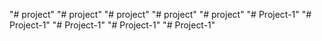 "# project" 
"# project" 
"# project" 
"# project" 
"# project" 
"# Project-1" 
"# Project-1" 
"# Project-1" 
"# Project-1" 
"# Project-1" 
